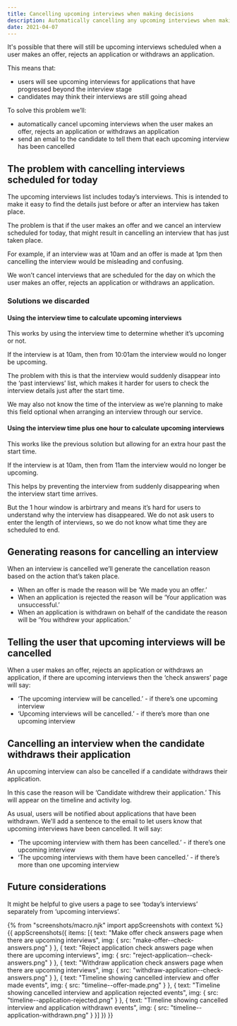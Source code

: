 ```yaml
---
title: Cancelling upcoming interviews when making decisions
description: Automatically cancelling any upcoming interviews when making an offer, rejecting an application or withdrawing an application
date: 2021-04-07
---
```


It's possible that there will still be upcoming interviews scheduled when a user makes an offer, rejects an application or withdraws an application.

This means that:

- users will see upcoming interviews for applications that have progressed beyond the interview stage
- candidates may think their interviews are still going ahead

To solve this problem we’ll:

- automatically cancel upcoming interviews when the user makes an offer, rejects an application or withdraws an application
- send an email to the candidate to tell them that each upcoming interview has been cancelled

## The problem with cancelling interviews scheduled for today

The upcoming interviews list includes today’s interviews. This is intended to make it easy to find the details just before or after an interview has taken place.

The problem is that if the user makes an offer and we cancel an interview scheduled for today, that might result in cancelling an interview that has just taken place.

For example, if an interview was at 10am and an offer is made at 1pm then cancelling the interview would be misleading and confusing.

We won’t cancel interviews that are scheduled for the day on which the user makes an offer, rejects an application or withdraws an application.

### Solutions we discarded

#### Using the interview time to calculate upcoming interviews

This works by using the interview time to determine whether it’s upcoming or not.

If the interview is at 10am, then from 10:01am the interview would no longer be upcoming.

The problem with this is that the interview would suddenly disappear into the ‘past interviews’ list, which makes it harder for users to check the interview details just after the start time.

We may also not know the time of the interview as we’re planning to make this field optional when arranging an interview through our service.

#### Using the interview time plus one hour to calculate upcoming interviews

This works like the previous solution but allowing for an extra hour past the start time.

If the interview is at 10am, then from 11am the interview would no longer be upcoming.

This helps by preventing the interview from suddenly disappearing when the interview start time arrives.

But the 1 hour window is arbirtrary and means it’s hard for users to understand why the interview has disappeared. We do not ask users to enter the length of interviews, so we do not know what time they are scheduled to end.

## Generating reasons for cancelling an interview

When an interview is cancelled we’ll generate the cancellation reason based on the action that’s taken place.

- When an offer is made the reason will be ‘We made you an offer.’
- When an application is rejected the reason will be ‘Your application was unsuccessful.’
- When an application is withdrawn on behalf of the candidate the reason will be ‘You withdrew your application.’

## Telling the user that upcoming interviews will be cancelled

When a user makes an offer, rejects an application or withdraws an application, if there are upcoming interviews then the ‘check answers’ page will say:

- ‘The upcoming interview will be cancelled.’ - if there’s one upcoming interview 
- ‘Upcoming interviews will be cancelled.’ - if there’s more than one upcoming interview

## Cancelling an interview when the candidate withdraws their application

An upcoming interview can also be cancelled if a candidate withdraws their application. 

In this case the reason will be ‘Candidate withdrew their application.’ This will appear on the timeline and activity log.

As usual, users will be notified about applications that have been withdrawn. We'll add a sentence to the email to let users know that upcoming interviews have been cancelled. It will say:

- ‘The upcoming interview with them has been cancelled.’ - if there’s one upcoming interview 
- ‘The upcoming interviews with them have been cancelled.’ - if there’s more than one upcoming interview

## Future considerations

It might be helpful to give users a page to see ‘today’s interviews’ separately from ‘upcoming interviews’.

{% from "screenshots/macro.njk" import appScreenshots with context %}
{{ appScreenshots({
  items: [{
    text: "Make offer check answers page when there are upcoming interviews",
    img: {
      src: "make-offer--check-answers.png"
    }
  }, {
    text: "Reject application check answers page when there are upcoming interviews",
    img: {
      src: "reject-application--check-answers.png"
    }
  }, {
    text: "Withdraw application check answers page when there are upcoming interviews",
    img: {
      src: "withdraw-application--check-answers.png"
    }
  }, {
    text: "Timeline showing cancelled interview and offer made events",
    img: {
      src: "timeline--offer-made.png"
    }
  }, {
    text: "Timeline showing cancelled interview and application rejected events",
    img: {
      src: "timeline--application-rejected.png"
    }
  }, {
    text: "Timeline showing cancelled interview and application withdrawn events",
    img: {
      src: "timeline--application-withdrawn.png"
    }
  }]
}) }}
